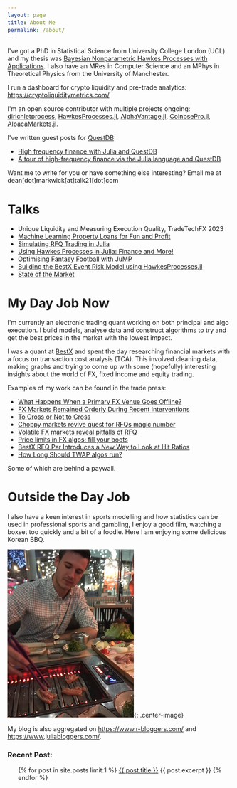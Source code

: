 ```yaml
---
layout: page
title: About Me
permalink: /about/
---
```


I've got a PhD in Statistical Science from University College London
(UCL) and my thesis was [Bayesian Nonparametric Hawkes Processes with Applications](https://discovery.ucl.ac.uk/id/eprint/10109374/). I also have an MRes in Computer Science and an MPhys in
Theoretical Physics from the University of Manchester. 

I run a dashboard for crypto liquidity and pre-trade analytics: <https://cryptoliquiditymetrics.com/>

I'm an open source contributor with multiple projects
ongoing: [dirichletprocess](https://github.com/dm13450/dirichletprocess),
[HawkesProcesses.jl](https://github.com/dm13450/HawkesProcesses.jl),
[AlphaVantage.jl](https://github.com/ellisvalentiner/AlphaVantage.jl),
[CoinbsePro.jl](https://github.com/dm13450/CoinbasePro.jl), [AlpacaMarkets.jl](https://github.com/dm13450/AlpacaMarkets.jl).

I've written guest posts for [QuestDB](https://questdb.io/):

* [High frequency finance with Julia and QuestDB](https://questdb.io/blog/2021/09/17/high-frequency-finance-julia-lang)
* [A tour of high-frequency finance via the Julia language and QuestDB](https://questdb.io/tutorial/2021/11/22/high-frequency-finance-introduction-julia-lang/)

Want me to write for you or have something else interesting? Email me
at dean[dot]markwick[at]talk21[dot]com

# Talks

* Unique Liquidity and Measuring Execution Quality, TradeTechFX 2023
* [Machine Learning Property Loans for Fun and Profit](https://www.youtube.com/watch?v=7MbjHNpycbc)
* [Simulating RFQ Trading in Julia](https://www.youtube.com/watch?v=dWgyrH6B5AY)
* [Using Hawkes Processes in Julia: Finance and More!](https://www.youtube.com/watch?v=LhnCr7R_Jf0)
* [Optimising Fantasy Football with JuMP](https://www.youtube.com/watch?v=IS-lziTqClE)
* [Building the BestX Event Risk Model using HawkesProcesses.jl](https://www.youtube.com/watch?v=3ulzb6qnOXY)
* [State of the Market](https://youtu.be/6kSPwHcO6L0)

# My Day Job Now

I'm currently an electronic trading quant working on both principal
and algo execution. I build models, analyse data and construct
algorithms to try and get the best prices in the market with the
lowest impact. 

I was a quant at [BestX](https://www.bestx.co.uk/) and spent the day
researching financial markets with a focus on transaction cost
analysis (TCA).  This involved cleaning data, making graphs and trying
to come up with some (hopefully) interesting insights about the world
of FX, fixed income and equity trading.

Examples of my work can be found in the trade press:

* [What Happens When a Primary FX Venue Goes Offline?](https://thefullfx.com/what-happens-when-a-primary-fx-venue-goes-offline/)
* [FX Markets Remained Orderly During Recent Interventions](https://thefullfx.com/fx-markets-remained-orderly-during-recent-interventions-bofa/)
* [To Cross or Not to Cross](https://www.profit-loss.com/to-cross-or-not-to-cross)
* [Choppy markets revive quest for RFQs magic number](https://www.fx-markets.com/trading/7550661/choppy-markets-revive-quest-for-rfqs-magic-number)
* [Volatile FX markets reveal pitfalls of RFQ](https://www.fx-markets.com/infrastructure/7539591/volatile-fx-markets-reveal-pitfalls-of-rfq)
* [Price limits in FX algos: fill your boots](https://www.fx-markets.com/tech-and-data/4336451/price-limits-in-fx-algos-fill-your-boots)
* [BestX RFQ Par Introduces a New Way to Look at Hit Ratios](https://thefullfx.com/bestx-rfq-par-introduces-a-new-way-to-look-at-hit-ratios/)
* [How Long Should TWAP algos run?](https://www.fx-markets.com/trading/7859441/how-long-should-twap-algos-run)

Some of which are behind a paywall. 

# Outside the Day Job

I also have a keen interest in sports modelling and how statistics can
be used in professional sports and gambling, I enjoy a good film,
watching a boxset too quickly and a bit of a foodie. Here I am enjoying some delicious Korean BBQ.

![Delicious BBQ](/assets/kbbq.JPG){: .center-image}

My blog is also aggregated on <https://www.r-bloggers.com/> and <https://www.juliabloggers.com/>.

<h3>Recent Post:</h3>
<ul>
  {% for post in site.posts limit:1 %}
      <a href="{{ post.url }}">{{ post.title }}</a>
      {{ post.excerpt }}
  {% endfor %}
</ul>
